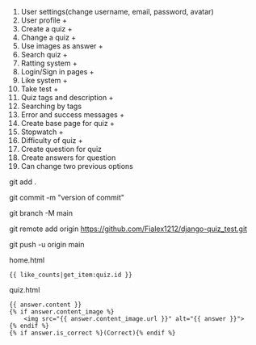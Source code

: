 1. User settings(change username, email, password, avatar)
2. User profile + 
3. Create a quiz +
4. Change a quiz +
5. Use images as answer +
6. Search quiz +
7. Ratting system +
8. Login/Sign in pages +
9. Like system +
10. Take test +
11. Quiz tags and description +
12. Searching by tags 
13. Error and success messages +
14. Create base page for quiz +
15. Stopwatch +
16. Difficulty of quiz +
17. Create question for quiz 
18. Create answers for question
19. Can change two previous options


git add .

git commit -m "version of commit"

git branch -M main

git remote add origin https://github.com/Fialex1212/django-quiz_test.git

git push -u origin main

home.html

    {{ like_counts|get_item:quiz.id }}

quiz.html

    {{ answer.content }}
    {% if answer.content_image %}
        <img src="{{ answer.content_image.url }}" alt="{{ answer }}">
    {% endif %}
    {% if answer.is_correct %}(Correct){% endif %}

